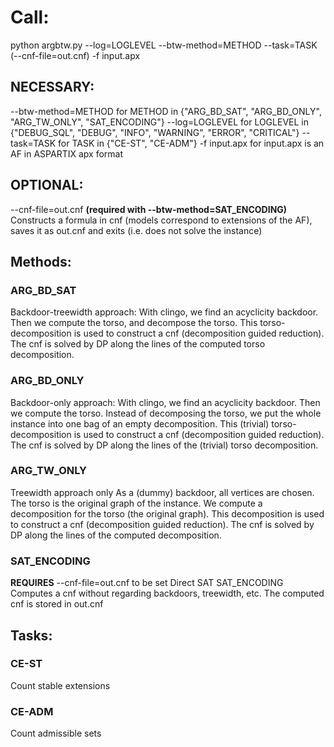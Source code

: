 # Call:

python argbtw.py --log=LOGLEVEL --btw-method=METHOD --task=TASK (--cnf-file=out.cnf) -f input.apx

## NECESSARY:
--btw-method=METHOD for METHOD in {"ARG_BD_SAT", "ARG_BD_ONLY", "ARG_TW_ONLY", "SAT_ENCODING"}
--log=LOGLEVEL for LOGLEVEL in {"DEBUG_SQL", "DEBUG", "INFO", "WARNING", "ERROR", "CRITICAL"}
--task=TASK for TASK in {"CE-ST", "CE-ADM"}
-f input.apx for input.apx is an AF in ASPARTIX apx format

## OPTIONAL:
--cnf-file=out.cnf **(required with --btw-method=SAT_ENCODING)**
Constructs a formula in cnf (models correspond to extensions of the AF),
saves it as out.cnf and exits (i.e. does not solve the instance)





## Methods:
### ARG_BD_SAT
Backdoor-treewidth approach:
With clingo, we find an acyclicity backdoor.
Then we compute the torso, and decompose the torso.
This torso-decomposition is used to construct a cnf (decomposition guided reduction).
The cnf is solved by DP along the lines of the computed torso decomposition.

### ARG_BD_ONLY
Backdoor-only approach:
With clingo, we find an acyclicity backdoor.
Then we compute the torso.
Instead of decomposing the torso, we put the whole instance into one bag of an empty decomposition.
This (trivial) torso-decomposition is used to construct a cnf (decomposition guided reduction).
The cnf is solved by DP along the lines of the (trivial) torso decomposition.

### ARG_TW_ONLY
Treewidth approach only
As a (dummy) backdoor, all vertices are chosen.
The torso is the original graph of the instance.
We compute a decomposition for the torso (the original graph).
This decomposition is used to construct a cnf (decomposition guided reduction).
The cnf is solved by DP along the lines of the computed decomposition.


### SAT_ENCODING
**REQUIRES** --cnf-file=out.cnf to be set
Direct SAT SAT_ENCODING
Computes a cnf without regarding backdoors, treewidth, etc.
The computed cnf is stored in out.cnf


## Tasks:
### CE-ST
Count stable extensions

### CE-ADM
Count admissible sets
